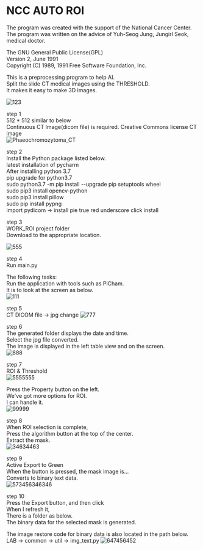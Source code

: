 
# NCC AUTO ROI     
The program was created with the support of the National Cancer Center.     
The program was written on the advice of Yuh-Seog Jung, Jungirl Seok, medical doctor.     

The GNU General Public License(GPL)     
Version 2, June 1991     
Copyright (C) 1989, 1991 Free Software Foundation, Inc.

This is a preprocessing program to help AI.     
Split the slide CT medical images using the THRESHOLD.     
It makes it easy to make 3D images.     

![123](https://user-images.githubusercontent.com/19296155/106537490-c6580600-653d-11eb-8216-f28bf8baa4b3.png)     

step 1     
512 * 512 similar to below     
Continuous CT Image(dicom file) is required.    Creative Commons license CT image    
![Phaeochromozytoma_CT](https://user-images.githubusercontent.com/19296155/106423123-28176200-64a3-11eb-8b92-396efc1ded24.jpg)

step 2    
Install the Python package listed below.     
latest installation of pycharm     
After installing python 3.7     
pip upgrade for python3.7     
sudo python3.7 -m pip install --upgrade pip setuptools wheel     
sudo pip3 install opencv-python     
sudo pip3 install pillow     
sudo pip install pypng     
import pydicom -> install pie true red underscore click install     

step 3     
WORK_ROI project folder     
Download to the appropriate location.     

![555](https://user-images.githubusercontent.com/19296155/106425611-74fd3780-64a7-11eb-91e7-7fd586965295.png) 

step 4     
Run main.py

The following tasks:    
Run the application with tools such as PiCham.     
It is to look at the screen as below.     
![111](https://user-images.githubusercontent.com/19296155/106424051-e4bdf300-64a4-11eb-8a1f-6ce15a636a6c.png)   

step 5     
CT DICOM file -> jpg change
![777](https://user-images.githubusercontent.com/19296155/106426809-97905000-64a9-11eb-926c-1f794589c34d.png)

step 6     
The generated folder displays the date and time.     
Select the jpg file converted.     
The image is displayed in the left table view and on the screen.     
![888](https://user-images.githubusercontent.com/19296155/106428474-62d1c800-64ac-11eb-872d-41312901e93d.png)

step 7     
ROI & Threshold     
![5555555](https://user-images.githubusercontent.com/19296155/106532803-39f51580-6534-11eb-9b55-34c795cca4b3.png)   

Press the Property button on the left.     
We've got more options for ROI.     
I can handle it.    
![99999](https://user-images.githubusercontent.com/19296155/106533067-c43d7980-6534-11eb-8c48-5a9c599dfb98.png)

step 8     
When ROI selection is complete,     
Press the algorithm button at the top of the center.     
Extract the mask.     
![34634463](https://user-images.githubusercontent.com/19296155/106534033-8b9e9f80-6536-11eb-96d5-5d0d03112308.png)     

step 9     
Active Export to Green     
When the button is pressed, the mask image is...      
Converts to binary text data.     
![573456346346](https://user-images.githubusercontent.com/19296155/106535359-6c554180-6539-11eb-82c3-a9a80ac8e5d1.png)

step 10     
Press the Export button, and then click     
When I refresh it,     
There is a folder as below.     
The binary data for the selected mask is generated.     

The image restore code for binary data is also located in the path below.     
LAB -> common -> util -> img_text.py
![647456452](https://user-images.githubusercontent.com/19296155/106534896-614de180-6538-11eb-9209-25576d49132b.png)     






